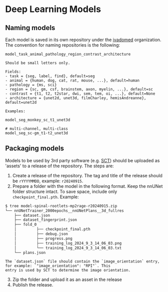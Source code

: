 # Deep Learning Models

## Naming models

Each model is saved in its own repository under the [ivadomed](https://github.com/ivadomed) organization. The convention for naming repositories is the following:

~~~
model_task_animal_pathology_region_contrast_architecture

Should be small letters only.

Fields:
- task = {seg, label, find}, default=seg
- animal = {human, dog, cat, rat, mouse, ...}, default=human
- pathology = {ms, sci}
- region = {sc, gm, csf, brainstem, axon, myelin, ...}, default=sc
- contrast = {t1, t2, t2star, dwi, sem, tem, oi, ...}, default=None
- architecture = {unet2d, unet3d, filmCharley, hemisAndreanne}, default=unet2d

Examples: 

model_seg_monkey_sc_t1_unet3d

# multi-channel, multi-class
model_seg_sc-gm_t1-t2_unet3d
~~~

## Packaging models

Models to be used by 3rd party software (e.g. [SCT](https://spinalcordtoolbox.com/)) should be uploaded as 'assets' to a release of the repository. The steps are:
1. Create a release of the repository. The tag and title of the release should be `rYYYYMMDD`, example: `r20240915`.
2. Prepare a folder with the model in the following format. Keep the nnUNet folder structure intact. To save space,
include only `checkpoint_final.pth`. Example:

```bash
$ tree model-spinal-rootlets-mp2rage-r20240915.zip
└── nnUNetTrainer_2000epochs__nnUNetPlans__3d_fullres
    ├── dataset.json
    ├── dataset_fingerprint.json
    ├── fold_0
    │         ├── checkpoint_final.pth
    │         ├── debug.json
    │         ├── progress.png
    │         ├── training_log_2024_9_3_14_06_03.png
    │         └── training_log_2024_9_3_14_06_03.txt
    └── plans.json
```

```{important}
The `dataset.json` file should contain the `image_orientation` entry, for example: `"image_orientation": "RPI"`. This
entry is used by SCT to determine the image orientation.
```

3. Zip the folder and upload it as an asset in the release
4. Publish the release.
